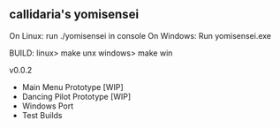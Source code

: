 <h2>callidaria's yomisensei</h2>

On Linux: run ./yomisensei in console
On Windows: Run yomisensei.exe

BUILD:
linux> make unx
windows> make win

v0.0.2
- Main Menu Prototype [WIP]
- Dancing Pilot Prototype [WIP]
- Windows Port
- Test Builds
